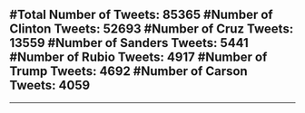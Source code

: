 #Total Number of Tweets: 85365 
#Number of Clinton Tweets: 52693
#Number of Cruz Tweets: 13559
#Number of Sanders Tweets: 5441
#Number of Rubio Tweets: 4917
#Number of Trump Tweets: 4692
#Number of Carson Tweets: 4059
---
---
